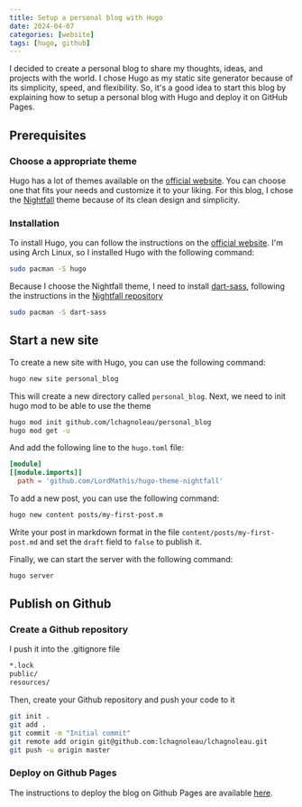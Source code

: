 ```yaml
---
title: Setup a personal blog with Hugo
date: 2024-04-07
categories: [website]
tags: [hugo, github]
---
```


I decided to create a personal blog to share my thoughts, ideas, and projects with the world. I chose Hugo as my static site generator because of its simplicity, speed, and flexibility.
So, it's a good idea to start this blog by explaining how to setup a personal blog with Hugo and deploy it on GitHub Pages.

## Prerequisites

### Choose a appropriate theme

Hugo has a lot of themes available on the [official website](https://themes.gohugo.io/). You can choose one that fits your needs and customize it to your liking. For this blog, I chose the [Nightfall](https://themes.gohugo.io/themes/hugo-theme-nightfall/) theme because of its clean design and simplicity.

### Installation

To install Hugo, you can follow the instructions on the [official website](https://gohugo.io/getting-started/installing/). I'm using Arch Linux, so I installed Hugo with the following command:
```bash
sudo pacman -S hugo
```

Because I choose the Nightfall theme, I need to install [dart-sass](https://gohugo.io/functions/resources/tocss/#dart-sass), following the instructions in the [Nightfall repository](https://github.com/LordMathis/hugo-theme-nightfall/tree/main)
```bash
sudo pacman -S dart-sass
```

## Start a new site

To create a new site with Hugo, you can use the following command:
```bash
hugo new site personal_blog
```

This will create a new directory called `personal_blog`.
Next, we need to init hugo mod to be able to use the theme
```bash
hugo mod init github.com/lchagnoleau/personal_blog
hugo mod get -u
```

And add the following line to the `hugo.toml` file:
```toml
[module]
[[module.imports]]
  path = 'github.com/LordMathis/hugo-theme-nightfall'
```

To add a new post, you can use the following command:
```bash
hugo new content posts/my-first-post.m
```

Write your post in markdown format in the file `content/posts/my-first-post.md` and set the `draft` field to `false` to publish it.

Finally, we can start the server with the following command:
```bash
hugo server
```

## Publish on Github

### Create a Github repository

I push it into the .gitignore file
```bash
*.lock
public/
resources/
```

Then, create your Github repository and push your code to it
```bash
git init .
git add .
git commit -m "Initial commit"
git remote add origin git@github.com:lchagnoleau/lchagnoleau.git
git push -u origin master
```

### Deploy on Github Pages

The instructions to deploy the blog on Github Pages are available [here](https://gohugo.io/hosting-and-deployment/hosting-on-github/).
